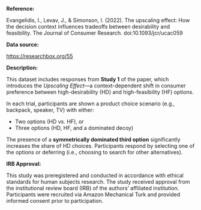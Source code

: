 **Reference:**

Evangelidis, I., Levav, J., & Simonson, I. (2022). The upscaling effect: How the decision context influences tradeoffs between desirability and feasibility. The Journal of Consumer Research. doi:10.1093/jcr/ucac059

**Data source:**

https://researchbox.org/55

**Description:**

This dataset includes responses from **Study 1** of the paper, which introduces the *Upscaling Effect*—a context-dependent shift in consumer preference between high-desirability (HD) and high-feasibility (HF) options.

In each trial, participants are shown a product choice scenario (e.g., backpack, speaker, TV) with either:
- Two options (HD vs. HF), or
- Three options (HD, HF, and a dominated decoy)

The presence of a **symmetrically dominated third option** significantly increases the share of HD choices. Participants respond by selecting one of the options or deferring (i.e., choosing to search for other alternatives).

**IRB Approval:**

This study was preregistered and conducted in accordance with ethical standards for human subjects research. The study received approval from the institutional review board (IRB) of the authors’ affiliated institution. Participants were recruited via Amazon Mechanical Turk and provided informed consent prior to participation.